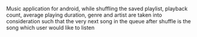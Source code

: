 Music application for android, while shuffling the saved playlist, playback count, average playing duration, genre and artist are taken into consideration such that the very next song in the queue after shuffle is the song which user would like to listen